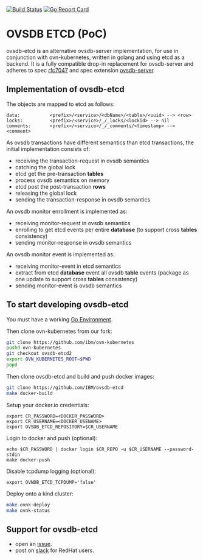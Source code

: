 [![Build Status](https://travis-ci.com/IBM/ovsdb-etcd.svg?branch=master)](https://travis-ci.com/IBM/ovsdb-etcd "Travis")
[![Go Report Card](https://goreportcard.com/badge/github.com/IBM/ovsdb-etcd)](https://goreportcard.com/report/github.com/IBM/ovsdb-etcd)

# OVSDB ETCD (PoC)

ovsdb-etcd is an alternative ovsdb-server implementation, for use in
conjunction with ovn-kubernetes, written in golang and using etcd as a backend. 
It is a fully compatible drop-in replacement for ovsdb-server and adheres to
spec [rfc7047](https://tools.ietf.org/html/rfc7047#page-19) and spec extension
[ovsdb-server](https://docs.openvswitch.org/en/latest/ref/ovsdb-server.7/).

## Implementation of ovsdb-etcd

The objects are mapped to etcd as follows:

```
data:           <prefix>/<service>/<dbName>/<table>/<uuid> --> <row>
locks:          <prefix>/<service>/_/_locks/<lockid> --> nil
comments:       <prefix>/<service>/_/_comments/<timestamp> --> <comment>
```

As ovsdb transactions have different semantics than etcd transactions, the
initial implementation consists of:
- receiving the transaction-request in ovsdb semantics
- catching the global lock
- etcd get the pre-transaction **tables**
- process ovsdb semantics on memory
- etcd post the post-transaction **rows**
- releasing the global lock
- sending the transaction-response in ovsdb semantics

An ovsdb monitor enrollment is implemented as:
- receiving monitor-request in ovsdb semantics
- enrolling to get etcd events per entire **database** (to support cross **tables** consistency)
- sending monitor-response in ovsdb semantics

An ovsdb monitor event is implemented as:
- receiving monitor-event in etcd semantics
- extract from etcd **database** event all ovsdb **table** events (package as one update to support cross **tables** consistency)
- sending monitor-event is ovsdb semantics

## To start developing ovsdb-etcd

You must have a working [Go Environment](https://golang.org/doc/install).

Then clone ovn-kubernetes from our fork:

```bash
git clone https://github.com/ibm/ovn-kubernetes
pushd ovn-kubernetes
git checkout ovsdb-etcd2
export OVN_KUBERNETES_ROOT=$PWD
popd
```

Then clone ovsdb-etcd and build and push docker images:

```bash
git clone https://github.com/IBM/ovsdb-etcd
make docker-build
```

Setup your docker.io credentials:

```
export CR_PASSWORD=<DOCKER_PASSWORD>
export CR_USERNAME=<DOCKER_USENAME>
export OVSDB_ETCD_REPOSITORY=$CR_USERNAME
```
Login to docker and push (optional):

```
echo $CR_PASSWORD | docker login $CR_REPO -u $CR_USERNAME --password-stdin
make docker-push
```

Disable tcpdump logging (optional):

```
export OVNDB_ETCD_TCPDUMP='false'
```

Deploy onto a kind cluster:


```bash
make ovnk-deploy
make ovnk-status
```

## Support for ovsdb-etcd

- open an [issue](https://github.com/IBM/ovsdb-etcd/issues).
- post on [slack](https://coreos.slack.com/archives/C0258ALGDA6) for RedHat users.
